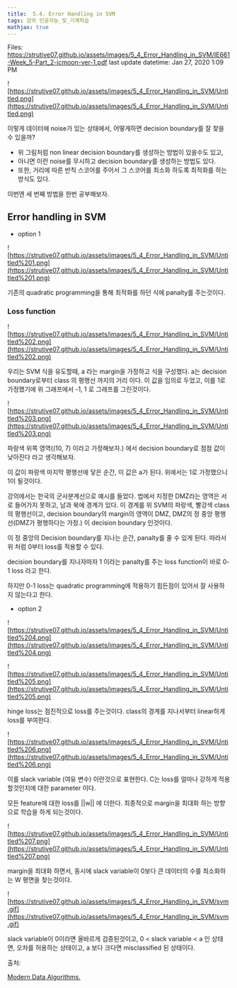 ```yaml
---
title:  5.4. Error Handling in SVM
tags: 강의 인공지능_및_기계학습
mathjax: true
---
```



Files: https://strutive07.github.io/assets/images/5_4_Error_Handling_in_SVM/IE661-Week_5-Part_2-icmoon-ver-1.pdf
last update datetime: Jan 27, 2020 1:09 PM

![https://strutive07.github.io/assets/images/5_4_Error_Handling_in_SVM/Untitled.png](https://strutive07.github.io/assets/images/5_4_Error_Handling_in_SVM/Untitled.png)

이렇게 데이터에 noise가 있는 상태에서, 어떻게하면 decision boundary를 잘 찾을 수 있을까?

- 위 그림처럼 non linear decision boundary를 생성하는 방법이 있을수도 있고,
- 아니면 이런 noise를 무시하고 decision boundary를 생성하는 방법도 있다.
- 또한, 거리에 따른 반칙 스코어를 주어서 그 스코어를 최소화 하도록 최적화를 하는 방식도 있다.

이번엔 세 번째 방법을 한번 공부해보자.

## Error handling in SVM

- option 1

![https://strutive07.github.io/assets/images/5_4_Error_Handling_in_SVM/Untitled%201.png](https://strutive07.github.io/assets/images/5_4_Error_Handling_in_SVM/Untitled%201.png)

기존의 quadratic programming을 통해 최적화를 하던 식에 panalty를 주는것이다.

### Loss function

![https://strutive07.github.io/assets/images/5_4_Error_Handling_in_SVM/Untitled%202.png](https://strutive07.github.io/assets/images/5_4_Error_Handling_in_SVM/Untitled%202.png)

우리는 SVM 식을 유도할때, a 라는 margin을 가정하고 식을 구성했다. a는 decision boundary로부터 class 의 평행선 까지의 거리 이다. 이 값을 임의로 두었고, 이를 1로 가정했기에 위 그래프에서 -1, 1 로 그래프를 그린것이다.

![https://strutive07.github.io/assets/images/5_4_Error_Handling_in_SVM/Untitled%203.png](https://strutive07.github.io/assets/images/5_4_Error_Handling_in_SVM/Untitled%203.png)

파랑색 위쪽 영역((10, 7) 이라고 가정해보자.) 에서 decision boundary로 점점 값이 낮아진다 라고 생각해보자.

이 값이 파랑색 마지막 평행선에 닿은 순간, 이 값은 a가 된다. 위에서는 1로 가정했으니 1이 될것이다.

강의에서는 한국의 군사분계선으로 예시를 들었다. 법에서 지정한 DMZ라는 영역은 서로 들어가지 못하고, 남과 북에 경계가 있다. 이 경계를 위 SVM의 파랑색, 빨강색 class의 평행선이고, decision boundary의 margin의 영역이 DMZ, DMZ의 정 중앙 평행선(DMZ가 평행하다는 가정.) 이 decision boundary 인것이다.

이 정 중앙의 Decision boundary를 지나는 순간, panalty를 줄 수 있게 된다. 따라서 위 처럼 0부터 loss를 적용할 수 있다.

decision boundary를 지나자마자 1 이라는 panalty를 주는 loss function이 바로 0-1  loss 라고 한다.

하지만 0-1 loss는 quadratic programming에 적용하기 힘든점이 있어서 잘 사용하지 않는다고 한다.

- option 2

![https://strutive07.github.io/assets/images/5_4_Error_Handling_in_SVM/Untitled%204.png](https://strutive07.github.io/assets/images/5_4_Error_Handling_in_SVM/Untitled%204.png)

![https://strutive07.github.io/assets/images/5_4_Error_Handling_in_SVM/Untitled%205.png](https://strutive07.github.io/assets/images/5_4_Error_Handling_in_SVM/Untitled%205.png)

hinge loss는 점진적으로 loss를 주는것이다. class의 경계를 지나서부터 linear하게 loss를 부여한다.

![https://strutive07.github.io/assets/images/5_4_Error_Handling_in_SVM/Untitled%206.png](https://strutive07.github.io/assets/images/5_4_Error_Handling_in_SVM/Untitled%206.png)

이를 slack variable (여유 변수) 이란것으로 표현한다. C는 loss를 얼마나 강하게 적용할것인지에 대한 parameter 이다.

모든 feature에 대한 loss를 ||w|| 에 더한다. 최종적으로 margin을 최대화 하는 방향으로 학습을 하게 되는것이다.

![https://strutive07.github.io/assets/images/5_4_Error_Handling_in_SVM/Untitled%207.png](https://strutive07.github.io/assets/images/5_4_Error_Handling_in_SVM/Untitled%207.png)

margin을 최대화 하면서, 동시에 slack variable이 0보다 큰 데이터의 수를 최소화하는 W 평면을 찾는것이다.

![https://strutive07.github.io/assets/images/5_4_Error_Handling_in_SVM/svm.gif](https://strutive07.github.io/assets/images/5_4_Error_Handling_in_SVM/svm.gif)

slack variable이 0이라면 올바르게 검증된것이고, 0 < slack variable < a 인 상태면, 오차를 허용하는 상태이고, a 보다 크다면 misclassified 된 상태이다. 

출처: 

[Modern Data Algorithms.](http://steve-cronin.blogspot.com/2010/09/modern-analytics-look-at-smo.html)